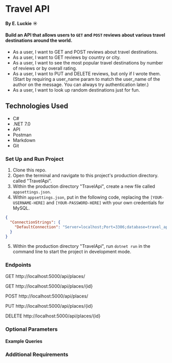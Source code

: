 # Travel API 

#### By E. Luckie ☀️

#### Build an API that allows users to `GET` and `POST` reviews about various travel destinations around the world.

* As a user, I want to GET and POST reviews about travel destinations.
* As a user, I want to GET reviews by country or city.
* As a user, I want to see the most popular travel destinations by number of reviews or by overall rating.
* As a user, I want to PUT and DELETE reviews, but only if I wrote them. (Start by requiring a user_name param to match the user_name of the author on the message. You can always try authentication later.)
* As a user, I want to look up random destinations just for fun.

## Technologies Used

* C#
* .NET 7.0
* API
* Postman
* Markdown
* Git

### Set Up and Run Project

1. Clone this repo.
2. Open the terminal and navigate to this project's production directory. called "TravelApi".
3. Within the production directory "TravelApi", create a new file called `appsettings.json`.
4. Within `appsettings.json`, put in the following code, replacing the `[YOUR-USERNAME-HERE]` and `[YOUR-PASSWORD-HERE]` with your own credentials for MySQL. 

```json
{
  "ConnectionStrings": {
    "DefaultConnection": "Server=localhost;Port=3306;database=travel_api;uid=[YOUR-USERNAME-HERE];pwd=[YOUR-PASSWORD-HERE];"
  }
}
```

5. Within the production directory "TravelApi", run `dotnet run` in the command line to start the project in development mode.

### Endpoints

GET http://localhost:5000/api/places/

GET http://localhost:5000/api/places/{id}

POST http://localhost:5000/api/places/

PUT http://localhost:5000/api/places/{id}

DELETE http://localhost:5000/api/places/{id}

### Optional Parameters


#### Example Queries
<!-- * The following query will return all places with a species value of "Dinosaur":
```GET http://localhost:5000/api/places?species=dinosaur```

* The following query will return all places with the name "Matilda":
```GET http://localhost:5000/api/places?name=matilda```

* The following query will return all places with an age of 10 or older:
```GET http://localhost:5000/api/places?minimumAge=10```

* It's possible to include multiple query strings by separating them with an `&`:
```GET http://localhost:5000/api/places?species=dinosaur&minimumAge=10``` -->


### Additional Requirements

<!-- #### for POST request -->

<!-- When making a POST request to `http://localhost:5000/api/places/`, you need to include a **body**. Here's an example body in JSON:

```json
{
  "species": "Tyrannosaurus Rex",
  "name": "Elizabeth",
  "age": 8
}
```

#### for PUT request
When making a PUT request to `http://localhost:5000/api/places/{id}`, you need to include a body that includes the animal's `animalId` property. Here's an example body in JSON:

```json
{
  "animalId": 1,
  "species": "Tyrannosaurus Rex",
  "name": "Lizzy",
  "age": 9
}
```

And here's the PUT request we would send the body to:

`http://localhost:5000/api/places/1` -->